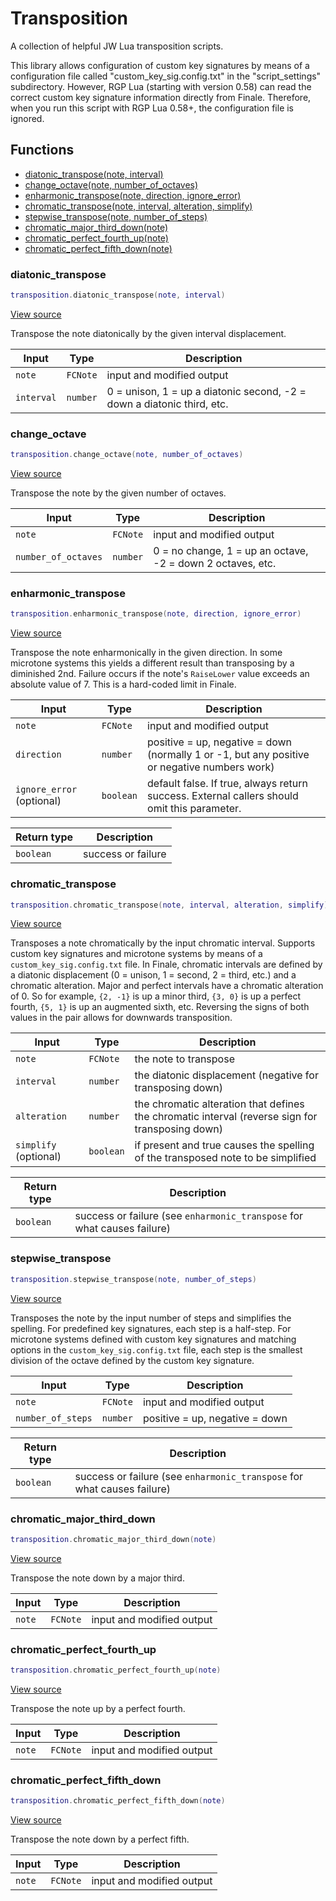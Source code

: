 # Transposition

A collection of helpful JW Lua transposition scripts.

This library allows configuration of custom key signatures by means
of a configuration file called "custom_key_sig.config.txt" in the
"script_settings" subdirectory. However, RGP Lua (starting with version 0.58)
can read the correct custom key signature information directly from
Finale. Therefore, when you run this script with RGP Lua 0.58+, the configuration file
is ignored.

## Functions

- [diatonic_transpose(note, interval)](#diatonic_transpose)
- [change_octave(note, number_of_octaves)](#change_octave)
- [enharmonic_transpose(note, direction, ignore_error)](#enharmonic_transpose)
- [chromatic_transpose(note, interval, alteration, simplify)](#chromatic_transpose)
- [stepwise_transpose(note, number_of_steps)](#stepwise_transpose)
- [chromatic_major_third_down(note)](#chromatic_major_third_down)
- [chromatic_perfect_fourth_up(note)](#chromatic_perfect_fourth_up)
- [chromatic_perfect_fifth_down(note)](#chromatic_perfect_fifth_down)

### diatonic_transpose

```lua
transposition.diatonic_transpose(note, interval)
```

[View source](https://github.com/finale-lua/lua-scripts/tree/master/src/library/transposition.lua.lua#L151)

Transpose the note diatonically by the given interval displacement.

| Input | Type | Description |
| ----- | ---- | ----------- |
| `note` | `FCNote` | input and modified output |
| `interval` | `number` | 0 = unison, 1 = up a diatonic second, -2 = down a diatonic third, etc. |

### change_octave

```lua
transposition.change_octave(note, number_of_octaves)
```

[View source](https://github.com/finale-lua/lua-scripts/tree/master/src/library/transposition.lua.lua#L163)

Transpose the note by the given number of octaves.

| Input | Type | Description |
| ----- | ---- | ----------- |
| `note` | `FCNote` | input and modified output |
| `number_of_octaves` | `number` | 0 = no change, 1 = up an octave, -2 = down 2 octaves, etc. |

### enharmonic_transpose

```lua
transposition.enharmonic_transpose(note, direction, ignore_error)
```

[View source](https://github.com/finale-lua/lua-scripts/tree/master/src/library/transposition.lua.lua#L182)

Transpose the note enharmonically in the given direction. In some microtone systems this yields a different result than transposing by a diminished 2nd.
Failure occurs if the note's `RaiseLower` value exceeds an absolute value of 7. This is a hard-coded limit in Finale.

| Input | Type | Description |
| ----- | ---- | ----------- |
| `note` | `FCNote` | input and modified output |
| `direction` | `number` | positive = up, negative = down (normally 1 or -1, but any positive or negative numbers work) |
| `ignore_error` (optional) | `boolean` | default false. If true, always return success. External callers should omit this parameter. |

| Return type | Description |
| ----------- | ----------- |
| `boolean` | success or failure |

### chromatic_transpose

```lua
transposition.chromatic_transpose(note, interval, alteration, simplify)
```

[View source](https://github.com/finale-lua/lua-scripts/tree/master/src/library/transposition.lua.lua#L221)

Transposes a note chromatically by the input chromatic interval. Supports custom key signatures
and microtone systems by means of a `custom_key_sig.config.txt` file. In Finale, chromatic intervals
are defined by a diatonic displacement (0 = unison, 1 = second, 2 = third, etc.) and a chromatic alteration.
Major and perfect intervals have a chromatic alteration of 0. So for example, `{2, -1}` is up a minor third, `{3, 0}`
is up a perfect fourth, `{5, 1}` is up an augmented sixth, etc. Reversing the signs of both values in the pair
allows for downwards transposition.

| Input | Type | Description |
| ----- | ---- | ----------- |
| `note` | `FCNote` | the note to transpose |
| `interval` | `number` | the diatonic displacement (negative for transposing down) |
| `alteration` | `number` | the chromatic alteration that defines the chromatic interval (reverse sign for transposing down) |
| `simplify` (optional) | `boolean` | if present and true causes the spelling of the transposed note to be simplified |

| Return type | Description |
| ----------- | ----------- |
| `boolean` | success or failure (see `enharmonic_transpose` for what causes failure) |

### stepwise_transpose

```lua
transposition.stepwise_transpose(note, number_of_steps)
```

[View source](https://github.com/finale-lua/lua-scripts/tree/master/src/library/transposition.lua.lua#L260)

Transposes the note by the input number of steps and simplifies the spelling.
For predefined key signatures, each step is a half-step.
For microtone systems defined with custom key signatures and matching options in the `custom_key_sig.config.txt` file,
each step is the smallest division of the octave defined by the custom key signature.

| Input | Type | Description |
| ----- | ---- | ----------- |
| `note` | `FCNote` | input and modified output |
| `number_of_steps` | `number` | positive = up, negative = down |

| Return type | Description |
| ----------- | ----------- |
| `boolean` | success or failure (see `enharmonic_transpose` for what causes failure) |

### chromatic_major_third_down

```lua
transposition.chromatic_major_third_down(note)
```

[View source](https://github.com/finale-lua/lua-scripts/tree/master/src/library/transposition.lua.lua#L279)

Transpose the note down by a major third.

| Input | Type | Description |
| ----- | ---- | ----------- |
| `note` | `FCNote` | input and modified output |

### chromatic_perfect_fourth_up

```lua
transposition.chromatic_perfect_fourth_up(note)
```

[View source](https://github.com/finale-lua/lua-scripts/tree/master/src/library/transposition.lua.lua#L290)

Transpose the note up by a perfect fourth.

| Input | Type | Description |
| ----- | ---- | ----------- |
| `note` | `FCNote` | input and modified output |

### chromatic_perfect_fifth_down

```lua
transposition.chromatic_perfect_fifth_down(note)
```

[View source](https://github.com/finale-lua/lua-scripts/tree/master/src/library/transposition.lua.lua#L301)

Transpose the note down by a perfect fifth.

| Input | Type | Description |
| ----- | ---- | ----------- |
| `note` | `FCNote` | input and modified output |
